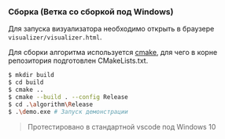 ### Сборка (Ветка со сборкой под Windows)

Для запуска визуализатора необходимо открыть в браузере `visualizer/visualizer.html`.

Для сборки алгоритма используется [cmake](https://cmake.org/), для чего в корне репозитория подготовлен CMakeLists.txt.
```bash
$ mkdir build
$ cd build
$ cmake ..
$ cmake --build . --config Release
$ cd .\algorithm\Release 
$ .\demo.exe # Запуск демонстрации
```

> Протестировано в стандартной vscode под Windows 10

